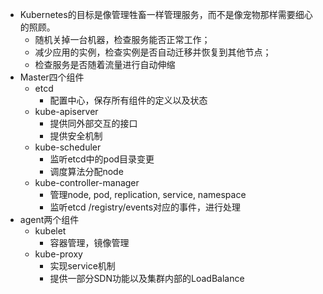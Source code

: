 

* Kubernetes的目标是像管理牲畜一样管理服务，而不是像宠物那样需要细心的照顾。
  * 随机关掉一台机器，检查服务能否正常工作；
  * 减少应用的实例，检查实例是否自动迁移并恢复到其他节点；
  * 检查服务是否随着流量进行自动伸缩
* Master四个组件
  * etcd
    * 配置中心，保存所有组件的定义以及状态
  * kube-apiserver
    * 提供同外部交互的接口
    * 提供安全机制
  * kube-scheduler
    * 监听etcd中的pod目录变更
    * 调度算法分配node
  * kube-controller-manager
    * 管理node, pod, replication, service, namespace
    * 监听etcd /registry/events对应的事件，进行处理
* agent两个组件
  * kubelet
    * 容器管理，镜像管理
  * kube-proxy
    * 实现service机制
    * 提供一部分SDN功能以及集群内部的LoadBalance
